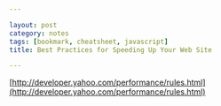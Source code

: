```yaml
---

layout: post
category: notes
tags: [bookmark, cheatsheet, javascript]
title: Best Practices for Speeding Up Your Web Site

---
```


[http://developer.yahoo.com/performance/rules.html](http://developer.yahoo.com/performance/rules.html)

